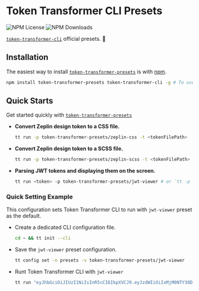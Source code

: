 # Token Transformer CLI Presets
![NPM License](https://img.shields.io/npm/l/token-transformer-presets)
![NPM Downloads](https://img.shields.io/npm/dw/token-transformer-presets)

[`token-transformer-cli`](https://www.npmjs.com/package/token-transformer-cli) official presets. 🥳

## Installation

The easiest way to install [`token-transformer-presets`](https://www.npmjs.com/package/token-transformer-presets) is with [npm](https://www.npmjs.com/).

```bash
npm install token-transformer-presets token-transformer-cli -g # To use `token-transformer-presets`, you also need to install `token-transformer-cli`
```

## Quick Starts

Get started quickly with [`token-transformer-presets`](https://www.npmjs.com/package/token-transformer-presets)

* **Convert Zeplin design token to a CSS file.**
  ```bash
  tt run -p token-transformer-presets/zeplin-css -t <tokenFilePath>
  ```

* **Convert Zeplin design token to a SCSS file.**
  ```bash
  tt run -p token-transformer-presets/zeplin-scss -t <tokenFilePath>
  ```

* **Parsing JWT tokens and displaying them on the screen.**
  ```bash
  tt run <token> -p token-transformer-presets/jwt-viewer # or `tt -p token-transformer-presets/jwt-viewer` -t <tokenFilePath>
  ```

### Quick Setting Example

This configuration sets Token Transformer CLI to run with `jwt-viewer` preset as the default.

* Create a dedicated CLI configuration file.
  ```bash
  cd ~ && tt init --cli 
  ```

* Save the `jwt-viewer` preset configuration.
  ```bash
  tt config set -n presets -v token-transformer-presets/jwt-viewer
  ```
* Runt Token Transformer CLI with `jwt-viewer`
  ```bash
  tt run "eyJhbGciOiJIUzI1NiIsInR5cCI6IkpXVCJ9.eyJzdWIiOiIxMjM0NTY3ODkwIiwibmFtZSI6IkpvaG4gRG9lIiwiYWRtaW4iOnRydWV9.TJVA95OrM7E2cBab30RMHrHDcEfxjoYZgeFONFh7HgQ"
  ```